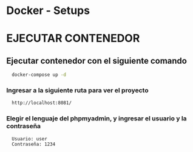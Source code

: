 <h1>Docker - Setups</h1>

# EJECUTAR CONTENEDOR

## Ejecutar contenedor con el siguiente comando

```bash
  docker-compose up -d
```

### Ingresar a la siguiente ruta para ver el proyecto

```bash
  http://localhost:8081/
```

### Elegir el lenguaje del phpmyadmin, y ingresar el usuario y la contraseña

```bash
  Usuario: user
  Contraseña: 1234
```